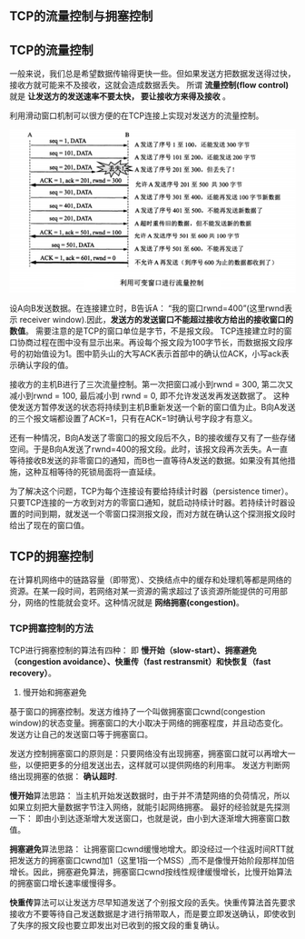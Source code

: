 ## TCP的流量控制与拥塞控制

## TCP的流量控制
一般来说，我们总是希望数据传输得更快一些。但如果发送方把数据发送得过快，接收方就可能来不及接收，这就会造成数据丢失。 所谓 **流量控制(flow control)** 就是 **让发送方的发送速率不要太快， 要让接收方来得及接收** 。

利用滑动窗口机制可以很方便的在TCP连接上实现对发送方的流量控制。

![tcp_flow_control](./images/tcp_flow_control.png)

设A向B发送数据。在连接建立时，B告诉A： “我的窗口rwnd=400”(这里rwnd表示 receiver window).因此，**发送方的发送窗口不能超过接收方给出的接收窗口的数值**。 需要注意的是TCP的窗口单位是字节，不是报文段。 TCP连接建立时的窗口协商过程在图中没有显示出来。再设每个报文段为100字节长，而数据报文段序号的初始值设为1。图中箭头山的大写ACK表示首部中的确认位ACK，小写ack表示确认字段的值。

接收方的主机B进行了三次流量控制。第一次把窗口减小到rwnd = 300, 第二次又减小到rwnd = 100, 最后减小到 rwnd = 0, 即不允许发送发再发送数据了。 这种使发送方暂停发送的状态将持续到主机B重新发送一个新的窗口值为止。B向A发送的三个报文端都设置了ACK=1，只有在ACK=1时确认号字段才有意义。

还有一种情况，B向A发送了零窗口的报文段后不久，B的接收缓存又有了一些存储空间。于是B向A发送了rwnd=400的报文段。此时，该报文段再次丢失。A一直等待接收B发送的非零窗口的通知，而B也一直等待A发送的数据。如果没有其他措施，这种互相等待的死锁局面将一直延续。

为了解决这个问题，TCP为每个连接设有要给持续计时器（persistence timer）。只要TCP连接的一方收到对方的零窗口通知，就启动持续计时器。若持续计时器设置的时间到期，就发送一个零窗口探测报文段，而对方就在确认这个探测报文段时给出了现在的窗口值。

## TCP的拥塞控制

在计算机网络中的链路容量（即带宽）、交换结点中的缓存和处理机等都是网络的资源。在某一段时间，若网络对某一资源的需求超过了该资源所能提供的可用部分，网络的性能就会变坏。这种情况就是 **网络拥塞(congestion)**。

### TCP拥塞控制的方法
TCP进行拥塞控制的算法有四种： 即 **慢开始（slow-start）、拥塞避免（congestion avoidance）、快重传（fast restransmit）和快恢复（fast recovery）**。

1. 慢开始和拥塞避免

基于窗口的拥塞控制。发送方维持了一个叫做拥塞窗口cwnd(congestion window)的状态变量。拥塞窗口的大小取决于网络的拥塞程度，并且动态变化。 发送方让自己的发送窗口等于拥塞窗口。

发送方控制拥塞窗口的原则是：只要网络没有出现拥塞，拥塞窗口就可以再增大一些，以便把更多的分组发送出去，这样就可以提供网络的利用率。 发送方判断网络出现拥塞的依据： **确认超时**. 

**慢开始**算法思路： 当主机开始发送数据时，由于并不清楚网络的负荷情况，所以如果立刻把大量数据字节注入网络，就能引起网络拥塞。 最好的经验就是先探测一下： 即由小到达逐渐增大发送窗口，也就是说，由小到大逐渐增大拥塞窗口数值。

**拥塞避免**算法思路： 让拥塞窗口cwnd缓慢地增大。即没经过一个往返时间RTT就把发送方的拥塞窗口cwnd加1（这里1指一个MSS）,而不是像慢开始阶段那样加倍增长。因此，拥塞避免算法，拥塞窗口cwnd按线性规律缓慢增长，比慢开始算法的拥塞窗口增长速率缓慢得多。

**快重传**算法可以让发送方尽早知道发送了个别报文段的丢失。快重传算法首先要求接收方不要等待自己发送数据是才进行捎带取人，而是要立即发送确认，即使收到了失序的报文段也要立即发出对已收到的报文段的重复确认。

